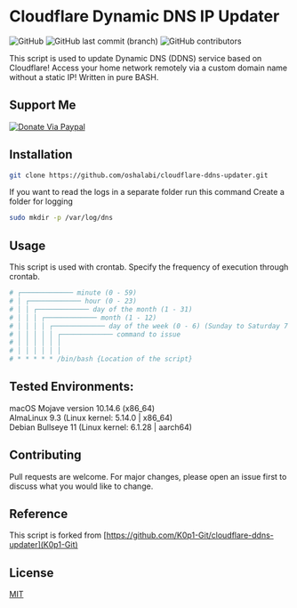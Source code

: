 # Cloudflare Dynamic DNS IP Updater

<img alt="GitHub" src="https://img.shields.io/github/license/oshalabi/cloudflare-ddns-updater?color=black"> <img alt="GitHub last commit (branch)" src="https://img.shields.io/github/last-commit/oshalabi/cloudflare-ddns-updater/main"> <img alt="GitHub contributors" src="https://img.shields.io/github/contributors/oshalabi/cloudflare-ddns-updater">

This script is used to update Dynamic DNS (DDNS) service based on Cloudflare! Access your home network remotely via a
custom domain name without a static IP! Written in pure BASH.

## Support Me

[![Donate Via Paypal](https://www.paypalobjects.com/en_US/i/btn/btn_donateCC_LG.gif)](https://www.paypal.me/OHalabi)

## Installation

```bash
git clone https://github.com/oshalabi/cloudflare-ddns-updater.git
```

If you want to read the logs in a separate folder run this command
Create a folder for logging

```bash
sudo mkdir -p /var/log/dns
```

## Usage

This script is used with crontab. Specify the frequency of execution through crontab.

```bash
# ┌───────────── minute (0 - 59)
# │ ┌───────────── hour (0 - 23)
# │ │ ┌───────────── day of the month (1 - 31)
# │ │ │ ┌───────────── month (1 - 12)
# │ │ │ │ ┌───────────── day of the week (0 - 6) (Sunday to Saturday 7 is also Sunday on some systems)
# │ │ │ │ │ ┌───────────── command to issue                               
# │ │ │ │ │ │
# │ │ │ │ │ │
# * * * * * /bin/bash {Location of the script}
```

## Tested Environments:

macOS Mojave version 10.14.6 (x86_64) <br />
AlmaLinux 9.3 (Linux kernel: 5.14.0 | x86_64) <br />
Debian Bullseye 11 (Linux kernel: 6.1.28 | aarch64) <br />

## Contributing

Pull requests are welcome. For major changes, please open an issue first to discuss what you would like to change.

## Reference

This script is forked from [https://github.com/K0p1-Git/cloudflare-ddns-updater](K0p1-Git)

## License

[MIT](https://github.com/oshalabi/cloudflare-ddns-updater/blob/main/LICENSE)
